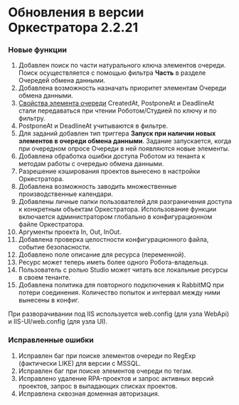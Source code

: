 # Обновления в версии Оркестратора 2.2.21

### Новые функции

1. Добавлен поиск по части натурального ключа элементов очереди. Поиск осуществляется с помощью фильтра **Часть** в разделе Очередей обмена данными.
1. Добавлена возможность назначать приоритет элементам Очереди обмена данными.
1. [Свойства элемента очереди](https://docs.primo-rpa.ru/primo-rpa/g_elements/osnovnye-elementy/orkestrator/els_queues/datatypes?q=) CreatedAt, PostponeAt и DeadlineAt стали передаваться при чтении Роботом/Студией по ключу и по фильтру.
1. PostponeAt и DeadlineAt учитываются в фильтре.
1. Для заданий добавлен тип триггера **Запуск при наличии новых элементов в очереди обмена данными**. Задание запускается, когда при очередном опросе Очереди в ней появляются новые элементы.
1. Добавлена обработка ошибки доступа Роботом из тенанта к методам работы с очередью обмена данными.
1. Разрешение кэширования проектов вынесено в настройки Оркестратора.
1. Добавлена возможность заводить множественные производственные календари.
1. Добавлены личные папки пользователей для разграничения доступа к конкретным объектам Оркестратора. Использование функции включается администратором глобально в конфигурационном файле Оркестратора.
1. Аргументы проекта In, Out, InOut.
1. Добавлена проверка целостности конфигурационного файла, событие безопасности.
1. Добавлено поле описание для ресурса (переменной).
1. Ресурс может теперь иметь более одного Робота-владельца.
1. Пользователь с ролью Studio может читать все локальные ресурсы в своем тенанте.
1. Добавлена политика для повторного подключения к RabbitMQ при потери соединения. Количество попыток и интервал между ними вынесены в конфиг.

При разворачивании под IIS используется web.config (для узла WebApi) и IIS-UI/web.config (для узла UI).


### Исправленные ошибки

1. Исправлен баг при поиске элементов очереди по RegExp (фактически LIKE) для версии с MSSQL.
2. Исправлен баг при поиске элементов очереди по тегам.
3. Исправлено удаление RPA-проектов и запрос активных версий проектов, запрос в выпадающих списках проектов.
4. Исправлена сквозная доменная авторизация.
